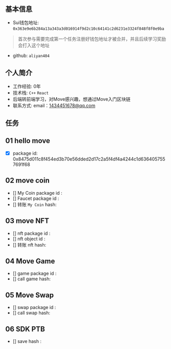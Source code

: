 ## 基本信息
- Sui钱包地址: `0x363e9e6b284a13a343a3d016914f9d2c10c64141c2d6231e3324f848f8f0e9ba`
> 首次参与需要完成第一个任务注册好钱包地址才被合并，并且后续学习奖励会打入这个地址
- github: `aliyan404`

## 个人简介
- 工作经验: 0年
- 技术栈: `C++` `React`
- 后端转前端学习，对Move感兴趣，想通过Move入门区块链
- 联系方式: email：1434451678@qq.com 

## 任务

##   01 hello move  
- [x] package id: 0x8475d011c8f454ed3b70e56dded2d17c2a5f4df4a4244c1d6364057557691f68

##   02 move coin
- [] My Coin package id : 
- [] Faucet package id : 
- [] 转账 `My Coin` hash:

##   03 move NFT
- [] nft package id :
- [] nft object id : 
- [] 转账 nft  hash:

##   04 Move Game
- [] game package id :
- [] call game hash:

##   05 Move Swap
- [] swap package id :
- [] call swap hash:

##   06 SDK PTB
- [] save hash :
